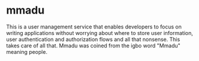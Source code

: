 # mmadu
This is a user management service that enables developers to focus on writing applications without worrying about where to store user information, user authentication and authorization flows and all that nonsense. This takes care of all that. Mmadu was coined from the igbo word "Mmadu" meaning people. 
